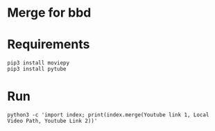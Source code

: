 
# Merge for bbd

# Requirements
    pip3 install moviepy
    pip3 install pytube

# Run
`python3 -c 'import index; print(index.merge(Youtube link 1, Local Video Path, Youtube Link 2))'`
